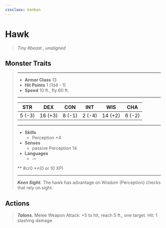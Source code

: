 ```yaml
---
cssclass: kanban
---
```


# Hawk
>*Tiny #beast , unaligned*
## Monster Traits
>___
>- **Armor Class** 13
>- **Hit Points** 1 (1d4 - 1)
>- **Speed** 10 ft., fly 60 ft.
>___
>|STR|DEX|CON|INT|WIS|CHA|
>|:---:|:---:|:---:|:---:|:---:|:---:|
>|5 (-3)|16 (+3)|8 (-1)|2 (-4)|14 (+2)|6 (-2)|
>___
>- **Skills**
>	 - Perception +4
>- **Senses**
>	 - passive Perception 14
>- **Languages**
>	 - —
>
> ** #cr0 **(0 or 10 XP)
>___
>***Keen Sight.*** The hawk has advantage on Wisdom (Perception) checks that rely on sight.  
>
## Actions
>***Talons.*** Melee Weapon Attack: +5 to hit, reach 5 ft., one target. Hit: 1 slashing damage.